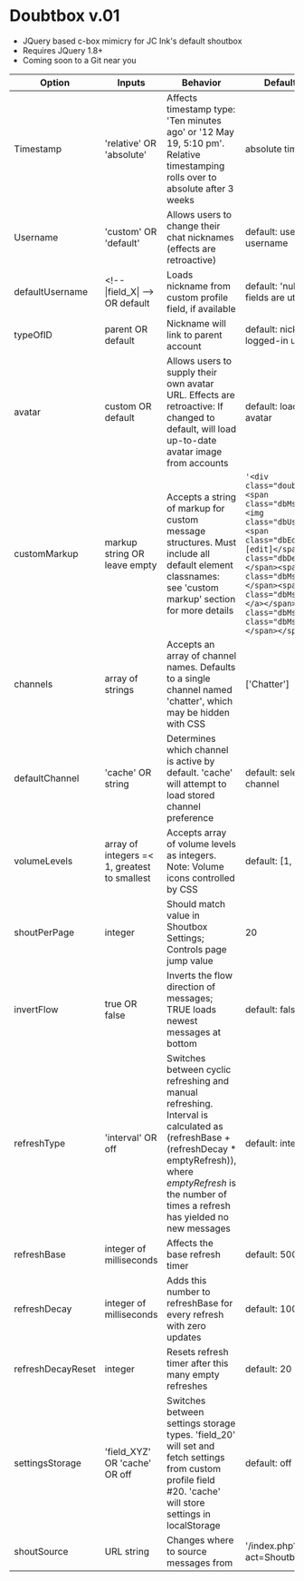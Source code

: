 # Doubtbox v.01
* JQuery based c-box mimicry for JC Ink's default shoutbox
* Requires JQuery 1.8+
* Coming soon to a Git near you

| Option  | Inputs | Behavior | Default behavior |
| ------------- | ------------- | ------------- | ------------- |
| Timestamp  | 'relative' OR 'absolute'  | Affects timestamp type: 'Ten minutes ago' or '12 May 19, 5:10 pm'. Relative timestamping rolls over to absolute after 3 weeks | absolute timing |
| Username  | 'custom' OR 'default'  | Allows users to change their chat nicknames (effects are retroactive) | default: uses logged-in username |
| defaultUsername  | \<!-- \|field_X\| --> OR default  | Loads nickname from custom profile field, if available | default: 'null'. no profile fields are utilized |
| typeOfID  | parent OR default  | Nickname will link to parent account | default: nickname links to logged-in user ID |
| avatar  | custom OR default  | Allows users to supply their own avatar URL. Effects are retroactive: If changed to default, will load up-to-date avatar image from accounts | default: loads account avatar  |
| customMarkup | markup string OR leave empty  | Accepts a string of markup for custom message structures. Must include all default element classnames: see 'custom markup' section for more details  | `'<div class="doubtboxMessage"><span class="dbMsgInnerWrap"><img class="dbUserAvatar"><span class="dbEditControl">[edit]</span><span class="dbDelControl">[X]</span><span class="dbMsgTime"></span><span class="dbMsgUser"><a></a></span><span class="dbMsgBodyWrap"><p class="dbMsgBody"></p></span></span></div>'` |
| channels  | array of strings  | Accepts an array of channel names. Defaults to a single channel named 'chatter', which may be hidden with CSS | \['Chatter'] |
| defaultChannel  | 'cache' OR string | Determines which channel is active by default. 'cache' will attempt to load stored channel preference | default: selects first channel  |
| volumeLevels  | array of integers =< 1, greatest to smallest  | Accepts array of volume levels as integers. Note: Volume icons controlled by CSS  | default: \[1, .4, 0]  |
| shoutPerPage  | integer  | Should match value in Shoutbox Settings; Controls page jump value | 20  |
| invertFlow | true OR false | Inverts the flow direction of messages; TRUE loads newest messages at bottom | default: false |
| refreshType  | 'interval' OR off | Switches between cyclic refreshing and manual refreshing. Interval is calculated as (refreshBase + (refreshDecay * emptyRefresh)), where *emptyRefresh* is the number of times a refresh has yielded no new messages  | default: interval |
| refreshBase  | integer of milliseconds | Affects the base refresh timer | default: 5000  |
| refreshDecay  | integer of milliseconds | Adds this number to refreshBase for every refresh with zero updates | default: 1000  |
| refreshDecayReset  | integer | Resets refresh timer after this many empty refreshes | default: 20 |
| settingsStorage  | 'field_XYZ' OR 'cache' OR off | Switches between settings storage types. 'field_20' will set and fetch settings from custom profile field #20. 'cache' will store settings in localStorage  | default: off  |
| shoutSource  | URL string | Changes where to source messages from  | '/index.php?act=Shoutbox'  |
